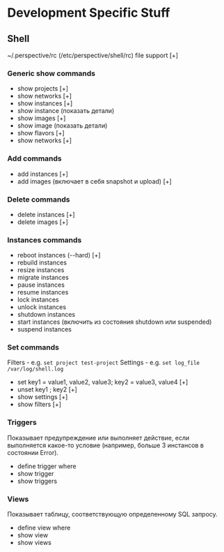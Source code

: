 # Development Specific Stuff

## Shell

~/.perspective/rc (/etc/perspective/shell/rc) file support [+]

### Generic show commands
* show projects [+]
* show networks [+]
* show instances [+]
* show instance (показать детали)
* show images [+]
* show image (показать детали)
* show flavors [+]
* show networks [+]

### Add commands
* add instances [+]
* add images (включает в себя snapshot и upload) [+]

### Delete commands
* delete instances [+]
* delete images [+]

### Instances commands
* reboot instances (--hard) [+]
* rebuild instances
* resize instances
* migrate instances
* pause instances
* resume instances
* lock instances
* unlock instances
* shutdown instances
* start instances (включить из состояния shutdown или suspended)
* suspend instances

### Set commands
Filters - e.g. ```set project test-project```
Settings - e.g. ```set log_file /var/log/shell.log```
* set key1 = value1, value2, value3; key2 = value3, value4 [+]
* unset key1 ; key2 [+]
* show settings [+]
* show filters [+]

### Triggers
Показывает предупреждение или выполняет действие, если выполняется какое-то условие (например, больше 3 инстансов в состоянии Error).
* define trigger where
* show trigger <name>
* show triggers

### Views
Показывает таблицу, соответствующую определенному SQL запросу.
* define view where
* show view <name>
* show views
